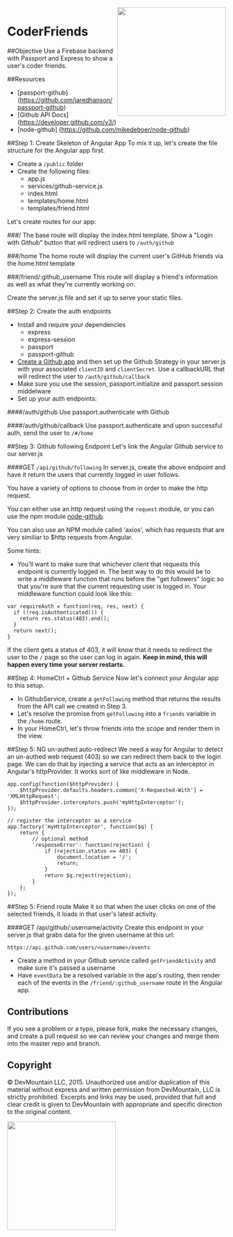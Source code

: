<img src="https://devmounta.in/img/logowhiteblue.png" width="250" align="right">

CoderFriends
============

##Objective
Use a Firebase backend with Passport and Express to show a user's coder friends.

##Resources
* [passport-github] (https://github.com/jaredhanson/passport-github)
* [Github API Docs] (https://developer.github.com/v3/)
* [node-github] (https://github.com/mikedeboer/node-github)

##Step 1: Create Skeleton of Angular App
To mix it up, let's create the file structure for the Angular app first.

* Create a `/public` folder
* Create the following files:
  * app.js
  * services/github-service.js
  * index.html
  * templates/home.html
  * templates/friend.html

Let's create routes for our app:

###/
The base route will display the index.html template. Show a "Login with Github" button that will redirect users to `/auth/github`

###/home
The home route will display the current user's GitHub friends via the home.html template

###/friend/:github_username
This route will display a friend's information as well as what they're currently working on.

Create the server.js file and set it up to serve your static files.

##Step 2: Create the auth endpoints

* Install and require your dependencies
  * express
  * express-session
  * passport
  * passport-github
* [Create a Github app](https://github.com/settings/applications) and then set up the Github Strategy in your server.js with your associated `clientID` and `clientSecret`. Use a callbackURL that will redirect the user to `/auth/github/callback`
* Make sure you use the session, passport.initialize and passport.session middelware
* Set up your auth endpoints:

####/auth/github
Use passport.authenticate with Github

####/auth/github/callback
Use passport.authenticate and upon successful auth, send the user to `/#/home`

##Step 3: Github following Endpoint
Let's link the Angular Github service to our server.js

####GET `/api/github/following`
In server.js, create the above endpoint and have it return the users that currently logged in user follows. 

You have a variety of options to choose from in order to make the http request.

You can either use an http request using the `request` module, or you can use the npm module [node-github](https://github.com/mikedeboer/node-github).

You can also use an NPM module called 'axios', which has requests that are very similiar to $http requests from Angular.

Some hints:
* You'll want to make sure that whichever client that requests this endpoint is currently logged in. The best way to do this would be to write a middleware function that runs before the "get followers" logic so that you're sure that the current requesting user is logged in. Your middleware function could look like this:

```
var requireAuth = function(req, res, next) {
  if (!req.isAuthenticated()) {
    return res.status(403).end();
  }
  return next();
}
```

If the client gets a status of 403, it will know that it needs to redirect the user to the `/` page so the user can log in again. **Keep in mind, this will happen every time your server restarts.**

##Step 4: HomeCtrl + Github Service
Now let's connect your Angular app to this setup.

* In GithubService, create a `getFollowing` method that returns the results from the API call we created in Step 3.
* Let's resolve the promise from `getFollowing` into a `friends` variable in the `/home` route. 
* In your HomeCtrl, let's throw friends into the scope and render them in the view.

##Step 5: NG un-authed auto-redirect
We need a way for Angular to detect an un-authed web request (403) so we can redirect them back to the login page. We can do that by injecting a service that acts as an interceptor in Angular's httpProvider. It works sort of like middleware in Node.

```
app.config(function($httpProvider) {
    $httpProvider.defaults.headers.common['X-Requested-With'] = 'XMLHttpRequest';
    $httpProvider.interceptors.push('myHttpInterceptor');
});

// register the interceptor as a service
app.factory('myHttpInterceptor', function($q) {
    return {
        // optional method
        'responseError': function(rejection) {
            if (rejection.status == 403) {
                document.location = '/';
                return;
            }
            return $q.reject(rejection);
        }
    };
});
```

##Step 5: Friend route
Make it so that when the user clicks on one of the selected friends, it loads in that user's latest activity.

####GET /api/github/:username/activity
Create this endpoint in your server.js that grabs data for the given username at this url:

```
https://api.github.com/users/<username>/events
```

* Create a method in your Github service called `getFriendActivity` and make sure it's passed a username
* Have `eventData` be a resolved variable in the app's routing, then render each of the events in the `/friend/:github_username` route in the Angular app.

## Contributions
If you see a problem or a typo, please fork, make the necessary changes, and create a pull request so we can review your changes and merge them into the master repo and branch.

## Copyright

© DevMountain LLC, 2015. Unauthorized use and/or duplication of this material without express and written permission from DevMountain, LLC is strictly prohibited. Excerpts and links may be used, provided that full and clear credit is given to DevMountain with appropriate and specific direction to the original content.

<img src="https://devmounta.in/img/logowhiteblue.png" width="250">
